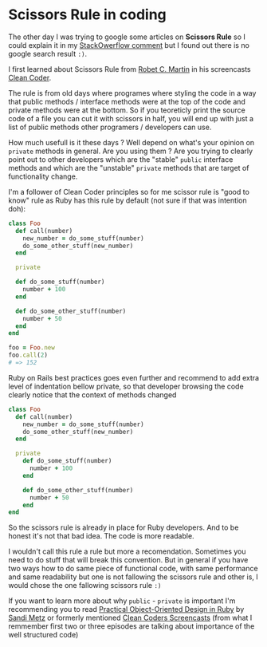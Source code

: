 # Scissors Rule in coding

The other day I was trying to google some articles on **Scissors Rule**
so I could explain it in my [StackOwerflow comment][1] but I found out
there is no google search result `:)`.

I first learned about Scissors Rule from [Robet C. Martin][3] in his
screencasts [Clean Coder][2].

The rule is from old days where programes where styling the code in a
way that public methods / interface methods were at the top of the code
and private methods were at the bottom. So if you teoreticly print the
source code of a file you can cut it with scissors in half, you will end
up with just a list of public methods other programers / developers can use.

How much usefull is it these days ? Well depend on what's your opinion
on `private` methods in general. Are you using them ? Are you trying to
clearly point out to other developers which are the "stable" `public`
interface methods and which are the "unstable" `private` methods that
are target of functionality change.

I'm a follower of Clean Coder principles so for me scissor rule is "good
to know" rule as Ruby has this rule by default (not sure if that was
intention doh):

```ruby
class Foo
  def call(number)
    new_number = do_some_stuff(number)
    do_some_other_stuff(new_number)
  end

  private

  def do_some_stuff(number)
    number + 100
  end

  def do_some_other_stuff(number)
    number + 50
  end
end

foo = Foo.new
foo.call(2)
# => 152
```

Ruby on Rails best practices goes even further and recommend to
add extra level of indentation bellow private, so that developer
browsing the code clearly notice that the context of methods changed

```ruby
class Foo
  def call(number)
    new_number = do_some_stuff(number)
    do_some_other_stuff(new_number)
  end

  private
    def do_some_stuff(number)
      number + 100
    end

    def do_some_other_stuff(number)
      number + 50
    end
end
```

So the scissors rule is already in place for Ruby developers. And to be
honest it's not that bad idea. The code is more readable.

I wouldn't call this rule a rule but more a recomendation. Sometimes you
need to do stuff that will break this convention. But in general if you
have two ways how to do same piece of functional code, with same
performance and same readability but one is not fallowing the scissors
rule and other is, I would chose the one fallowing scissors rule `:)`

If you want to learn more about why `public` -  `private` is important
I'm recommending you to read [Practical Object-Oriented Design in
Ruby][4] by [Sandi Metz][5] or formerly mentioned [Clean Coders
Screencasts][2] (from what I remmember first two or three episodes
are talking about importance of the well structured code)


[1]: http://stackoverflow.com/questions/31983479/alias-method-private-method-in-ruby/31983509#31983564
[2]: https://cleancoders.com/
[3]: http://www.objectmentor.com/omTeam/martin_r.html
[4]: http://www.poodr.com/
[5]: http://www.sandimetz.com/
